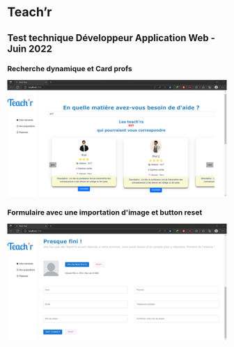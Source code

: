 # Teach’r 


## Test technique Développeur Application Web - Juin 2022

### Recherche dynamique et Card profs
![img_1.png](img_1.png)

### Formulaire avec une importation d'image et button reset
![img.png](img.png)
